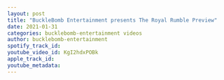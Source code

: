 ```yaml
---
layout: post
title: "BuckleBomb Entertainment presents The Royal Rumble Preview"
date: 2021-01-31
categories: bucklebomb-entertainment videos
author: bucklebomb-entertainment
spotify_track_id: 
youtube_video_id: KgI2hdxPOBk
apple_track_id: 
youtube_metadata: 
---
```

